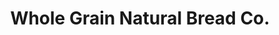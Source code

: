 ---
title: "Whole Grain Natural Bread Co."
url: /mesa/whole-grain-natural-bread-co/
shop: bakery
---